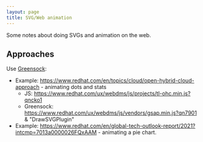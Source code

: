 ```yaml
---
layout: page
title: SVG/Web animation
---
```


Some notes about doing SVGs and animation on the web.

## Approaches

Use [Greensock](https://greensock.com/):

- Example: <https://www.redhat.com/en/topics/cloud/open-hybrid-cloud-approach> - animating dots and stats
  - JS: <https://www.redhat.com/ux/webdms/js/projects/tl-ohc.min.js?qncko1>
  - Greensock: <https://www.redhat.com/ux/webdms/js/vendors/gsap.min.js?qn7901> & "DrawSVGPlugin"
- Example: <https://www.redhat.com/en/global-tech-outlook-report/2021?intcmp=7013a0000026FQxAAM> - animating a pie chart.


